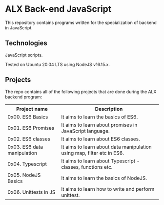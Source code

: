  <h1>ALX Back-end JavaScript</h1>
  <p>This repository contains programs written for the specialization of backend in JavaScript.</p>

  <h2>Technologies</h2>
  <p>JavaScript scripts.</p>
  <p>Tested on Ubuntu 20.04 LTS using NodeJS v16.15.x.</p>

  <h2>Projects</h2>
  <p>The repo contains all of the following projects that are done during the ALX backend program:</p>

  <table>
    <tr>
      <th>Project name</th>
      <th>Description</th>
    </tr>
    <tr>
      <td>0x00. ES6 Basics</td>
      <td>It aims to learn the basics of ES6.</td>
    </tr>
    <tr>
      <td>0x01. ES6 Promises</td>
      <td>It aims to learn about promises in JavaScript language.</td>
    </tr>
    <tr>
      <td>0x02. ES6 classes</td>
      <td>It aims to learn about ES6 classes.</td>
    </tr>
    <tr>
      <td>0x03. ES6 data manipulation</td>
      <td>It aims to learn about data manipulation using map, filter etc in ES6.</td>
    </tr>
    <tr>
      <td>0x04. Typescript</td>
      <td>It aims to learn about Typescript - classes, functions etc.</td>
    </tr>
    <tr>
      <td>0x05. NodeJS Basics</td>
      <td>It aims to learn the basics of NodeJS.</td>
    </tr>
    <tr>
      <td>0x06. Unittests in JS</td>
      <td>It aims to learn how to write and perform unittest.</td>
    </tr>
  </table>